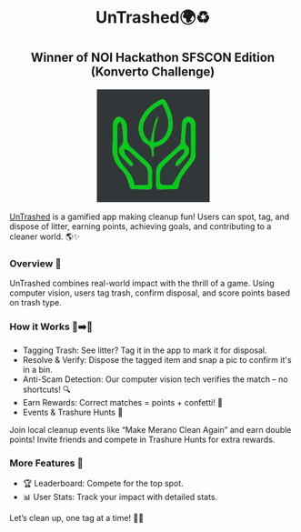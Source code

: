 <h1 align="center">UnTrashed🌍♻️</h1>
<h2 align="center"> Winner of NOI Hackathon SFSCON Edition (Konverto Challenge)</h2>
<div align="center">
    <a href="https://hackathon.bz.it/project/untrashed">
        <img src="./static/UnTrashed.svg" height="200">
    </a>
</div>

[UnTrashed](https://hackathon.bz.it/project/untrashed) is a gamified app making cleanup fun! Users can spot, tag, and dispose of litter, earning points, achieving goals, and contributing to a cleaner world. 🌎✨

### Overview 🎯

UnTrashed combines real-world impact with the thrill of a game. Using computer vision, users tag trash, confirm disposal, and score points based on trash type.

### How it Works 🚮➡️📱

- Tagging Trash: See litter? Tag it in the app to mark it for disposal.
- Resolve & Verify: Dispose the tagged item and snap a pic to confirm it's in a bin.
- Anti-Scam Detection: Our computer vision tech verifies the match – no shortcuts! 🔍
- Earn Rewards: Correct matches = points + confetti! 🎉
- Events & Trashure Hunts 🎈

Join local cleanup events like “Make Merano Clean Again” and earn double points!
Invite friends and compete in Trashure Hunts for extra rewards.

### More Features 🌟

- 🏆 Leaderboard: Compete for the top spot.
- 📊 User Stats: Track your impact with detailed stats.

Let’s clean up, one tag at a time! 🧹🌱
